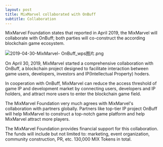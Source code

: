 ```yaml
---
layout: post
title: MixMarvel collaborated with OnBuff 
subtitle: Collaboration
---
```


MixMarvel Foundation states that reported in April 2019, the MixMarvel will collaborate with OnBuff; both parties will co-construct the according blockchain game ecosystem. 

![2019-04-30-MixMarvel- OnBuff_wps图片.png](https://i.loli.net/2020/02/21/GuneTklSgvM471Q.png)

On April 30, 2019, MixMarvel started a comprehensive collaboration with OnBuff, a blockchain project designed to facilitate interaction between game users, developers, investors and IP(Intellectual Property) hoders. 

In cooperation with OnBuff, MixMarvel can reduce the access threshold of game IP and development market by connecting users, developers and IP holders, and attract more users to enter the blockchain game field.

The MixMarvel Foundation very much agrees with MixMarvel's collaboration with partners globally. Partners like top-tier  IP project OnBuff will help MixMarvel to construct a top-notch game platform and help MixMarvel attract more players. 

The MixMarvel Foundation provides financial support for this collaboration. The funds will include but not limited to: marketing, event organization, community construction, PR, etc. 130,000 MIX Tokens in total. 
